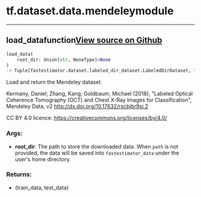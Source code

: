 # tf.dataset.data.mendeley<span class="tag">module</span>

---

## load_data<span class="tag">function</span><a class="sourcelink" href=https://github.com/fastestimator/fastestimator/blob/r1.2/fastestimator/dataset/data/mendeley.py/#L26-L79>View source on Github</a>
```python
load_data(
	root_dir: Union[str, NoneType]=None
)
-> Tuple[fastestimator.dataset.labeled_dir_dataset.LabeledDirDataset, fastestimator.dataset.labeled_dir_dataset.LabeledDirDataset]
```
Load and return the Mendeley dataset.

Kermany, Daniel; Zhang, Kang; Goldbaum, Michael (2018), "Labeled Optical Coherence Tomography (OCT) and Chest X-Ray
Images for Classification", Mendeley Data, v2 http://dx.doi.org/10.17632/rscbjbr9sj.2

CC BY 4.0 licence:
https://creativecommons.org/licenses/by/4.0/


<h3>Args:</h3>


* **root_dir**: The path to store the downloaded data. When `path` is not provided, the data will be saved into `fastestimator_data` under the user's home directory. 

<h3>Returns:</h3>

<ul class="return-block"><li>    (train_data, test_data)</li></ul>

